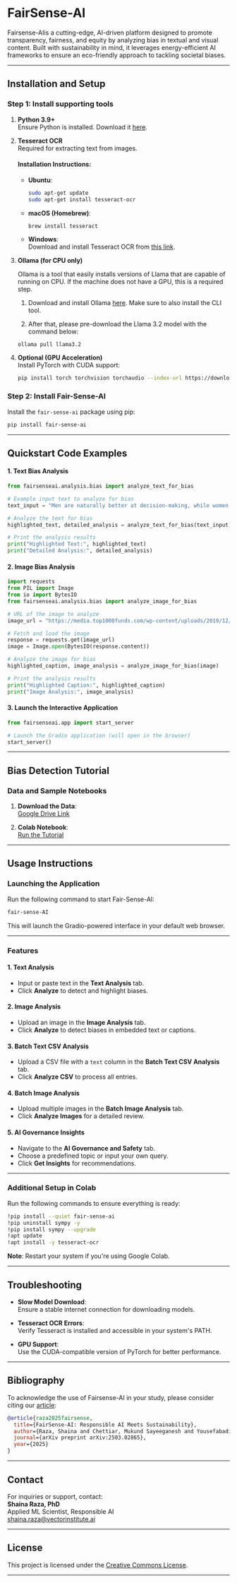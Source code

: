 
# **FairSense-AI**

Fairsense-AIis a cutting-edge, AI-driven platform designed to promote transparency, fairness, and equity by analyzing bias in textual and visual content. Built with sustainability in mind, it leverages energy-efficient AI frameworks to ensure an eco-friendly approach to tackling societal biases.

---

## **Installation and Setup**

### **Step 1: Install supporting tools**

1. **Python 3.9+**  
   Ensure Python is installed. Download it [here](https://www.python.org/downloads/).


2. **Tesseract OCR**  
   Required for extracting text from images.

   #### Installation Instructions:
   - **Ubuntu**:
     ```bash
     sudo apt-get update
     sudo apt-get install tesseract-ocr
     ```
   - **macOS (Homebrew)**:
     ```bash
     brew install tesseract
     ```
   - **Windows**:  
     Download and install Tesseract OCR from [this link](https://github.com/UB-Mannheim/tesseract/wiki).


3. **Ollama (for CPU only)**
    
    Ollama is a tool that easily installs versions of Llama that are capable of
    running on CPU. If the machine does not have a GPU, this is a required step.
    
    1. Download and install Ollama [here](https://ollama.com/download). Make sure to also install the CLI tool.

    2. After that, please pre-download the Llama 3.2 model with the command below:
    ```shell
    ollama pull llama3.2
    ````

4. **Optional (GPU Acceleration)**  
   Install PyTorch with CUDA support:

   ```bash
   pip install torch torchvision torchaudio --index-url https://download.pytorch.org/whl/cu117
   ```

### **Step 2: Install Fair-Sense-AI**

Install the `fair-sense-ai` package using pip:

```bash
pip install fair-sense-ai
```

---

## Quickstart Code Examples

#### **1. Text Bias Analysis**

```python
from fairsenseai.analysis.bias import analyze_text_for_bias

# Example input text to analyze for bias
text_input = "Men are naturally better at decision-making, while women excel at emotional tasks."

# Analyze the text for bias
highlighted_text, detailed_analysis = analyze_text_for_bias(text_input)

# Print the analysis results
print("Highlighted Text:", highlighted_text)
print("Detailed Analysis:", detailed_analysis)
```

#### **2. Image Bias Analysis**

```python
import requests
from PIL import Image
from io import BytesIO
from fairsenseai.analysis.bias import analyze_image_for_bias

# URL of the image to analyze
image_url = "https://media.top1000funds.com/wp-content/uploads/2019/12/iStock-525807555.jpg"

# Fetch and load the image
response = requests.get(image_url)
image = Image.open(BytesIO(response.content))

# Analyze the image for bias
highlighted_caption, image_analysis = analyze_image_for_bias(image)

# Print the analysis results
print("Highlighted Caption:", highlighted_caption)
print("Image Analysis:", image_analysis)
```

#### **3. Launch the Interactive Application**

```python
from fairsenseai.app import start_server

# Launch the Gradio application (will open in the browser)
start_server()
```

---
## **Bias Detection Tutorial**

### **Data and Sample Notebooks**

1. **Download the Data**:  
   [Google Drive Link](https://drive.google.com/drive/folders/1_D7lTz-TC6yhV7xsZIDzk-tJvl4TAwyi?usp=sharing)

2. **Colab Notebook**:  
   [Run the Tutorial](https://colab.research.google.com/drive/1en8JtZTAIa5MuV5OZWYNteYl95Ql9xy7?usp=sharing)

---

## **Usage Instructions**

### **Launching the Application**

Run the following command to start Fair-Sense-AI:

```bash
fair-sense-AI
```

This will launch the Gradio-powered interface in your default web browser.

---

### **Features**

#### **1. Text Analysis**
- Input or paste text in the **Text Analysis** tab.
- Click **Analyze** to detect and highlight biases.

#### **2. Image Analysis**
- Upload an image in the **Image Analysis** tab.
- Click **Analyze** to detect biases in embedded text or captions.

#### **3. Batch Text CSV Analysis**
- Upload a CSV file with a `text` column in the **Batch Text CSV Analysis** tab.
- Click **Analyze CSV** to process all entries.

#### **4. Batch Image Analysis**
- Upload multiple images in the **Batch Image Analysis** tab.
- Click **Analyze Images** for a detailed review.

#### **5. AI Governance Insights**
- Navigate to the **AI Governance and Safety** tab.
- Choose a predefined topic or input your own query.
- Click **Get Insights** for recommendations.

---



### **Additional Setup in Colab**

Run the following commands to ensure everything is ready:

```bash
!pip install --quiet fair-sense-ai
!pip uninstall sympy -y
!pip install sympy --upgrade
!apt update
!apt install -y tesseract-ocr
```

**Note**: Restart your system if you're using Google Colab.

---

## **Troubleshooting**

- **Slow Model Download**:  
  Ensure a stable internet connection for downloading models.

- **Tesseract OCR Errors**:  
  Verify Tesseract is installed and accessible in your system's PATH.

- **GPU Support**:  
  Use the CUDA-compatible version of PyTorch for better performance.

---
## **Bibliography**

To acknowledge the use of Fairsense-AI in your study, please consider citing our [article](https://arxiv.org/abs/2503.02865):

```bibtex
@article{raza2025fairsense,
  title={FairSense-AI: Responsible AI Meets Sustainability},
  author={Raza, Shaina and Chettiar, Mukund Sayeeganesh and Yousefabadi, Matin and Khan, Tahniat and Lotif, Marcelo},
  journal={arXiv preprint arXiv:2503.02865},
  year={2025}
}
```

---

## **Contact**

For inquiries or support, contact:  
**Shaina Raza, PhD**  
Applied ML Scientist, Responsible AI  
[shaina.raza@vectorinstitute.ai](mailto:shaina.raza@torontomu.ca)

---

## **License**

This project is licensed under the [Creative Commons License](https://creativecommons.org/licenses/).

---

